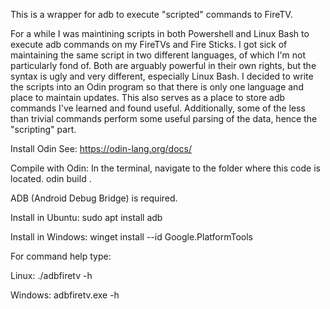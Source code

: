 This is a wrapper for adb to execute "scripted" commands to FireTV.

For a while I was maintining scripts in both Powershell and Linux Bash to execute adb commands on my FireTVs and Fire Sticks. I got sick of maintaining the same script in two different languages, of which I'm not particularly fond of. Both are arguably powerful in their own rights, but the syntax is ugly and very different, especially Linux Bash. I decided to write the scripts into an Odin program so that there is only one language and place to maintain updates. This also serves as a place to store adb commands I've learned and found useful. Additionally, some of the less than trivial commands perform some useful parsing of the data, hence the "scripting" part.

Install Odin See:
https://odin-lang.org/docs/

Compile with Odin:
In the terminal, navigate to the folder where this code is located.
odin build .

ADB (Android Debug Bridge) is required.

Install in Ubuntu:
sudo apt install adb

Install in Windows:
winget install --id Google.PlatformTools

For command help type:

Linux:
./adbfiretv -h

Windows:
adbfiretv.exe -h
